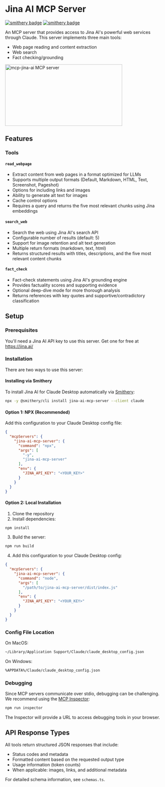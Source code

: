 # Jina AI MCP Server
[![smithery badge](https://smithery.ai/badge/jina-ai-mcp-server)](https://smithery.ai/server/jina-ai-mcp)
[![smithery badge](https://smithery.ai/badge/jina-ai-mcp-server)](https://smithery.ai/server/jina-ai-mcp-server)

An MCP server that provides access to Jina AI's powerful web services through Claude. This server implements three main tools:

- Web page reading and content extraction
- Web search
- Fact checking/grounding

<a href="https://glama.ai/mcp/servers/c1l6ib2j49"><img width="380" height="200" src="https://glama.ai/mcp/servers/c1l6ib2j49/badge" alt="mcp-jina-ai MCP server" /></a>

## Features

### Tools

#### `read_webpage`
- Extract content from web pages in a format optimized for LLMs
- Supports multiple output formats (Default, Markdown, HTML, Text, Screenshot, Pageshot)
- Options for including links and images
- Ability to generate alt text for images
- Cache control options
- Requires a query and returns the five most relevant chunks using Jina embeddings

#### `search_web`
- Search the web using Jina AI's search API
- Configurable number of results (default: 5)
- Support for image retention and alt text generation
- Multiple return formats (markdown, text, html)
- Returns structured results with titles, descriptions, and the five most relevant content chunks

#### `fact_check`
- Fact-check statements using Jina AI's grounding engine
- Provides factuality scores and supporting evidence 
- Optional deep-dive mode for more thorough analysis
- Returns references with key quotes and supportive/contradictory classification

## Setup

### Prerequisites

You'll need a Jina AI API key to use this server. Get one for free at https://jina.ai/

### Installation

There are two ways to use this server:

#### Installing via Smithery

To install Jina AI for Claude Desktop automatically via [Smithery](https://smithery.ai/server/jina-ai-mcp-server):

```bash
npx -y @smithery/cli install jina-ai-mcp-server --client claude
```

#### Option 1: NPX (Recommended)
Add this configuration to your Claude Desktop config file:

```json
{
  "mcpServers": {
    "jina-ai-mcp-server": {
      "command": "npx",
      "args": [
        "-y",
        "jina-ai-mcp-server"
      ],
      "env": {
        "JINA_API_KEY": "<YOUR_KEY>"
      }
    }
  }
}
```

#### Option 2: Local Installation
1. Clone the repository
2. Install dependencies:
```bash
npm install
```

3. Build the server:
```bash
npm run build
```

4. Add this configuration to your Claude Desktop config:
```json
{
  "mcpServers": {
    "jina-ai-mcp-server": {
      "command": "node",
      "args": [
        "/path/to/jina-ai-mcp-server/dist/index.js"
      ],
      "env": {
        "JINA_API_KEY": "<YOUR_KEY>"
      }
    }
  }
}
```

### Config File Location

On MacOS:
```bash
~/Library/Application Support/Claude/claude_desktop_config.json
```

On Windows:
```bash
%APPDATA%/Claude/claude_desktop_config.json
```

### Debugging

Since MCP servers communicate over stdio, debugging can be challenging. We recommend using the [MCP Inspector](https://github.com/modelcontextprotocol/inspector):

```bash
npm run inspector
```

The Inspector will provide a URL to access debugging tools in your browser.

## API Response Types

All tools return structured JSON responses that include:

- Status codes and metadata
- Formatted content based on the requested output type
- Usage information (token counts)
- When applicable: images, links, and additional metadata

For detailed schema information, see `schemas.ts`.
